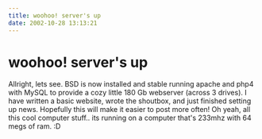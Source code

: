 ```yaml
---
title: woohoo! server's up
date: 2002-10-28 13:13:21
---
```


# woohoo! server's up

 Allright, lets see. BSD is now installed and stable running apache and php4 with MySQL to provide a cozy little 180 Gb webserver (across 3 drives). I have written a basic website, wrote the shoutbox, and just finished setting up news. Hopefully this will make it easier to post more often! Oh yeah, all this cool computer stuff.. its running on a computer that's 233mhz with 64 megs of ram. :D